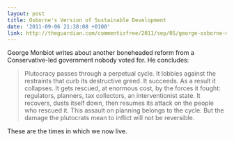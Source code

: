 ```yaml
---
layout: post
title: Osborne's Version of Sustainable Development
date: '2011-09-06 21:38:08 +0100'
link: http://theguardian.com/commentisfree/2011/sep/05/george-osborne-motorway-sustainable-development
---
```

George Monbiot writes about another boneheaded reform from a Conservative-led government nobody voted for. He concludes:

> Plutocracy passes through a perpetual cycle. It lobbies against the restraints that curb its destructive greed. It succeeds. As a result it collapses. It gets rescued, at enormous cost, by the forces it fought: regulators, planners, tax collectors, an interventionist state. It recovers, dusts itself down, then resumes its attack on the people who rescued it. This assault on planning belongs to the cycle. But the damage the plutocrats mean to inflict will not be reversible.

These are the times in which we now live.